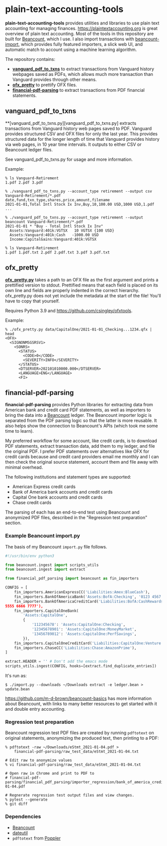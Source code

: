 # plain-text-accounting-tools

**plain-text-accounting-tools** provides utilities and libraries to use
plain text accounting for managing finances. https://plaintextaccounting.org
is great overview of plain text accounting. Most of the tools in this
repository are built for [Beancount](https://github.com/beancount/beancount),
which I use. I also import transactions with
[beancount-import](https://github.com/jbms/beancount-import), which provides
fully featured importers, a slick web UI, and automatic match to account using
a machine learning algorithm.

The repository contains:

* **[vanguard_pdf_to_txns](#vanguard_pdf_to_txns)** to extract transactions from
  Vanguard history webpages saved as PDFs, which allows much more transaction
  than Vanguard provides through other means.
* **[ofx_pretty](#ofx_pretty)** to prettify OFX files.
* **[financial-pdf-parsing](#financial-pdf-parsing)** to extract transactions
  from PDF financial statements.

## vanguard_pdf_to_txns

**[vanguard_pdf_to_txns.py][vanguard_pdf_to_txns.py] extracts transactions from
Vanguard history web pages saved to PDF. Vanguard provides structured CSV and
OFX files for only the last year. This provides structured data for the longer
length of time that Vanguard provides history via web pages, in 10 year time
intervals.  It outputs to either CSV or Beancount ledger files.

See vanguard_pdf_to_txns.py for usage and more information.

Example:

```
% ls Vanguard-Retirement
1.pdf 2.pdf 3.pdf

% ./vanguard_pdf_to_txns.py --account_type retirement --output csv Vanguard-Retirement/*.pdf
date,fund,txn_type,shares,price,amount,filename
2021-01-01,Total Intl Stock Ix Inv,Buy,10,100.00 USD,1000 USD,1.pdf
...

% ./vanguard_pdf_to_txns.py --account_type retirement --output beancount Vanguard-Retirement/*.pdf
2021-01-01 * "Buy - Total Intl Stock Ix Inv"
  Assets:Vanguard:401k:VGTSX   10 VGTSX {100 USD}
  Assets:Vanguard:401k:Cash   -1000.00 USD
  Income:CapitalGains:Vanguard:401k:VGTSX

% ls Vanguard-Retirement
1.pdf 1.pdf.txt 2.pdf 2.pdf.txt 3.pdf 3.pdf.txt
```

## ofx_pretty

**[ofx_pretty.py](ofx_pretty.py)** takes a path to an OFX file as the first
argument and prints a prettified version to stdout. Prettified means that each
field is placed on its own line and fields are properly indented in the correct
hierarchy. ofx_pretty.py does not yet include the metadata at the start of the
file! You'll have to copy that yourself.

Requires Python 3.9 and https://github.com/csingley/ofxtools.

Example:

```
% ./ofx_pretty.py data/CapitalOne/2021-01-01_Checking...1234.qfx | head
<OFX>
  <SIGNONMSGSRSV1>
    <SONRS>
      <STATUS>
        <CODE>0</CODE>
        <SEVERITY>INFO</SEVERITY>
      </STATUS>
      <DTSERVER>202101010000.000</DTSERVER>
      <LANGUAGE>ENG</LANGUAGE>
      <FI>
```


## financial-pdf-parsing

**financial-pdf-parsing** provides Python libraries for extracting data from
American bank and credit card PDF statements, as well as importers to bring the
data into a [Beancount](https://github.com/beancount/beancount) ledger. The
Beancount importer logic is separated from the PDF parsing logic so that the
latter is more reusable. It also helps show the connection to Beancount's APIs
(which took me some time to learn).

My preferred workflow for some account, like credit cards, is to download PDF
statements, extract transaction data, add them to my ledger, and file the
original PDF. I prefer PDF statements over alternatives like OFX for credit
cards because and credit card providers email me monthly and I can then check
the original source statement, account them and file away with minimal overhead.

The following institutions and statement types are supported:

* American Express credit cards
* Bank of America bank accounts and credit cards
* Capital One bank accounts and credit cards
* Chase credit cards

The parsing of each has an end-to-end test using Beancount and anonymized
PDF files, described in the "Regression test preparation" section.

### Example Beancount import.py

The basis of my Beancount `import.py` file follows.

```python
#!/usr/bin/env python3

from beancount.ingest import scripts_utils
from beancount.ingest import extract

from financial_pdf_parsing import beancount as fin_importers

CONFIG = [
    fin_importers.AmericanExpressCC('Liabilities:Amex:BlueCash'),
    fin_importers.BankOfAmericaBank('Assets:BofA:Checking', '0123 4567 8901'),
    fin_importers.BankOfAmericaCreditCard('Liabilities:BofA:CashRewards', '4444
5555 6666 7777'),
    fin_importers.CapitalOneBank(
        'Assets:CapitalOne',
        {
            '112345678': 'Assets:CapitalOne:Checking',
            '12345678901': 'Assets:CapitalOne:MoneyMarket',
            '13456789012': 'Assets:CapitalOne:PerfSavings',
        }),
    fin_importers.CapitalOneCreditCard('Liabilities:CapitalOne:Venture'),
    fin_importers.ChaseCC('Liabilities:Chase:AmazonPrime'),
]

extract.HEADER = '' # Don't add the emacs mode
scripts_utils.ingest(CONFIG, hooks=[extract.find_duplicate_entries])
```

It's run as:

```console
$ ./import.py --downloads ~/Downloads extract -e ledger.bean > update.bean
```

https://github.com/m-d-brown/beancount-basics has
more information about Beancount, with links to many better resources to
get started with it and double entry accounting.

### Regression test preparation

Beancount regression test PDF files are created by running `pdftotext` on
original statements, anonymizing the produced text, then printing to a PDF:

```console
% pdftotext -raw ~/Downloads/eStmt_2021-01-04.pdf >
    financial-pdf-parsing/raw_test_data/eStmt_2021-01-04.txt

# Edit raw to anonymize values
% vi financial-pdf-parsing/raw_test_data/eStmt_2021-01-04.txt

# Open raw in Chrome and print to PDF to
# financial-pdf-parsing/financial_pdf_parsing/importer_regression/bank_of_america_credit_card/eStmt_2021-01-04.pdf

# Regnerate regression test output files and view changes.
% pytest --generate
% git diff
```

### Dependencies

* [Beancount](https://github.com/beancount/beancount)
* [dateutil](https://github.com/dateutil/dateutil)
* `pdftotext` from [Poppler](https://github.com/freedesktop/poppler)
